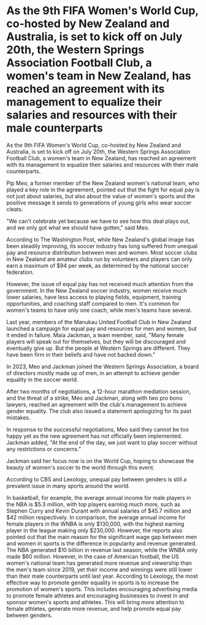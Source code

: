 # As the 9th FIFA Women's World Cup, co-hosted by New Zealand and Australia, is set to kick off on July 20th, the Western Springs Association Football Club, a women's team in New Zealand, has reached an agreement with its management to equalize their salaries and resources with their male counterparts 
 As the 9th FIFA Women's World Cup, co-hosted by New Zealand and Australia, is set to kick off on July 20th, the Western Springs Association Football Club, a women's team in New Zealand, has reached an agreement with its management to equalize their salaries and resources with their male counterparts.

Pip Meo, a former member of the New Zealand women's national team, who played a key role in the agreement, pointed out that the fight for equal pay is not just about salaries, but also about the value of women's sports and the positive message it sends to generations of young girls who wear soccer cleats.

"We can't celebrate yet because we have to see how this deal plays out, and we only got what we should have gotten," said Meo.

According to The Washington Post, while New Zealand's global image has been steadily improving, its soccer industry has long suffered from unequal pay and resource distribution between men and women. Most soccer clubs in New Zealand are amateur clubs run by volunteers and players can only earn a maximum of $94 per week, as determined by the national soccer federation.

However, the issue of equal pay has not received much attention from the government. In the New Zealand soccer industry, women receive much lower salaries, have less access to playing fields, equipment, training opportunities, and coaching staff compared to men. It's common for women's teams to have only one coach, while men's teams have several.

Last year, members of the Manukau United Football Club in New Zealand launched a campaign for equal pay and resources for men and women, but it ended in failure. Maia Jackman, a team member, said, "Many female players will speak out for themselves, but they will be discouraged and eventually give up. But the people at Western Springs are different. They have been firm in their beliefs and have not backed down."

In 2023, Meo and Jackman joined the Western Springs Association, a board of directors mostly made up of men, in an attempt to achieve gender equality in the soccer world.

After two months of negotiations, a 12-hour marathon mediation session, and the threat of a strike, Meo and Jackman, along with two pro bono lawyers, reached an agreement with the club's management to achieve gender equality. The club also issued a statement apologizing for its past mistakes.

In response to the successful negotiations, Meo said they cannot be too happy yet as the new agreement has not officially been implemented. Jackman added, "At the end of the day, we just want to play soccer without any restrictions or concerns."

Jackman said her focus now is on the World Cup, hoping to showcase the beauty of women's soccer to the world through this event.

According to CBS and Lexology, unequal pay between genders is still a prevalent issue in many sports around the world.

In basketball, for example, the average annual income for male players in the NBA is $5.3 million, with top players earning much more, such as Stephen Curry and Kevin Durant with annual salaries of $45.7 million and $42 million respectively. In comparison, the average annual income for female players in the WNBA is only $130,000, with the highest earning player in the league making only $230,000. However, the reports also pointed out that the main reason for the significant wage gap between men and women in sports is the difference in popularity and revenue generated. The NBA generated $10 billion in revenue last season, while the WNBA only made $60 million. However, in the case of American football, the US women's national team has generated more revenue and viewership than the men's team since 2019, yet their income and winnings were still lower than their male counterparts until last year. According to Lexology, the most effective way to promote gender equality in sports is to increase the promotion of women's sports. This includes encouraging advertising media to promote female athletes and encouraging businesses to invest in and sponsor women's sports and athletes. This will bring more attention to female athletes, generate more revenue, and help promote equal pay between genders. 